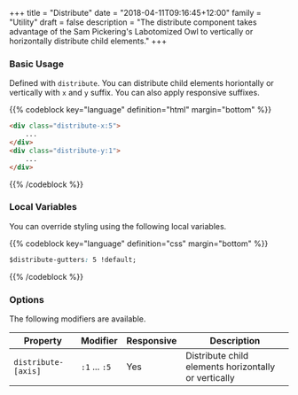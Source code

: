 +++
title = "Distribute"
date = "2018-04-11T09:16:45+12:00"
family = "Utility"
draft = false
description = "The distribute component takes advantage of the Sam Pickering's Labotomized Owl to vertically or horizontally distribute child elements."
+++

### Basic Usage

Defined with `distribute`. You can distribute child elements horiontally or vertically with `x` and `y` suffix. You can also apply responsive suffixes.

<div class="distribute-x:5 margin-bottom:u2">
	<div class="display:inline-block media-size:3 fill:grey-l3"></div>
	<div class="display:inline-block media-size:3 fill:grey-l3"></div>
	<div class="display:inline-block media-size:3 fill:grey-l3"></div>
</div>
<div class="distribute-y:1 margin-bottom:u2 margin-right:2">
	<div class="media-size:3 fill:grey-l3"></div>
	<div class="media-size:3 fill:grey-l3"></div>
	<div class="media-size:3 fill:grey-l3"></div>
</div>

{{% codeblock key="language" definition="html" margin="bottom" %}}
```html
<div class="distribute-x:5">
	...
</div>
<div class="distribute-y:1">
	...
</div>
```
{{% /codeblock %}}

### Local Variables

You can override styling using the following local variables.

{{% codeblock key="language" definition="css" margin="bottom" %}}
```css
$distribute-gutters: 5 !default;
```
{{% /codeblock %}}

### Options

The following modifiers are available.

<table class="table width:100% table:pile table@sm:unpile">
  <thead>
    <tr>
      <th>
        Property
      </th>
      <th>
        Modifier
      </th>
      <th>
        Responsive
      </th>
      <th>
        Description
      </th>
    </tr>
  </thead>
  <tr>
    <td data-label="Properties">
      <code>distribute-[axis]</code>
    </td>
    <td data-label="Attributes">
      <code>:1</code> ... <code>:5</code>
    </td>
    <td data-label="Responsive">
      Yes
    </td>
    <td class="row:reverse">
      Distribute child elements horizontally or vertically
    </td>
  </tr>
</table>
